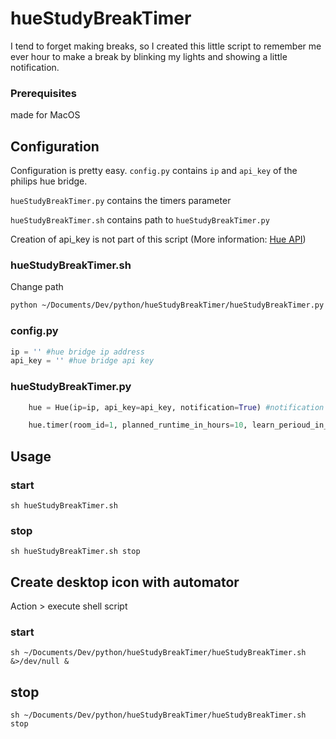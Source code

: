 # hueStudyBreakTimer

I tend to forget making breaks, so I created this little script to remember me ever hour to make a break by blinking my lights and showing a little notification.

### Prerequisites
made for MacOS

## Configuration
Configuration is pretty easy. `config.py` contains `ip` and `api_key` of the philips hue bridge.

`hueStudyBreakTimer.py` contains the timers parameter 

`hueStudyBreakTimer.sh` contains path to `hueStudyBreakTimer.py`

Creation of api_key is not part of this script (More information: [Hue API](https://developers.meethue.com/develop/get-started-2/))

### hueStudyBreakTimer.sh
Change path

```sh
python ~/Documents/Dev/python/hueStudyBreakTimer/hueStudyBreakTimer.py &
```

### config.py
```python
ip = '' #hue bridge ip address
api_key = '' #hue bridge api key

```


### hueStudyBreakTimer.py
```python
    hue = Hue(ip=ip, api_key=api_key, notification=True) #notification can be turned on/off

    hue.timer(room_id=1, planned_runtime_in_hours=10, learn_perioud_in_min=60, break_perioud_in_min=5)
```

## Usage
### start
```
sh hueStudyBreakTimer.sh
```


### stop
```
sh hueStudyBreakTimer.sh stop
```




## Create desktop icon with automator
Action > execute shell script

### start
```
sh ~/Documents/Dev/python/hueStudyBreakTimer/hueStudyBreakTimer.sh &>/dev/null &
```

## stop
```
sh ~/Documents/Dev/python/hueStudyBreakTimer/hueStudyBreakTimer.sh stop
```
